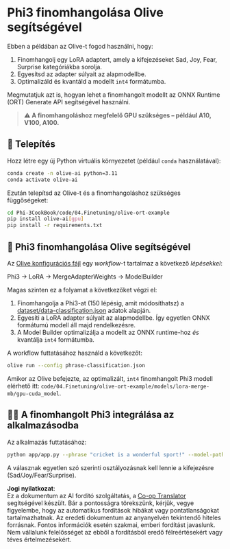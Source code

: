 <!--
CO_OP_TRANSLATOR_METADATA:
{
  "original_hash": "4164123a700fecd535d850f09506d72a",
  "translation_date": "2025-07-16T16:05:25+00:00",
  "source_file": "code/03.Finetuning/olive-ort-example/README.md",
  "language_code": "hu"
}
-->
# Phi3 finomhangolása Olive segítségével

Ebben a példában az Olive-t fogod használni, hogy:

1. Finomhangolj egy LoRA adaptert, amely a kifejezéseket Sad, Joy, Fear, Surprise kategóriákba sorolja.
1. Egyesítsd az adapter súlyait az alapmodellbe.
1. Optimalizáld és kvantáld a modellt `int4` formátumba.

Megmutatjuk azt is, hogyan lehet a finomhangolt modellt az ONNX Runtime (ORT) Generate API segítségével használni.

> **⚠️ A finomhangoláshoz megfelelő GPU szükséges – például A10, V100, A100.**

## 💾 Telepítés

Hozz létre egy új Python virtuális környezetet (például `conda` használatával):

```bash
conda create -n olive-ai python=3.11
conda activate olive-ai
```

Ezután telepítsd az Olive-t és a finomhangoláshoz szükséges függőségeket:

```bash
cd Phi-3CookBook/code/04.Finetuning/olive-ort-example
pip install olive-ai[gpu]
pip install -r requirements.txt
```

## 🧪 Phi3 finomhangolása Olive segítségével
Az [Olive konfigurációs fájl](../../../../../code/03.Finetuning/olive-ort-example/phrase-classification.json) egy *workflow*-t tartalmaz a következő *lépésekkel*:

Phi3 -> LoRA -> MergeAdapterWeights -> ModelBuilder

Magas szinten ez a folyamat a következőket végzi el:

1. Finomhangolja a Phi3-at (150 lépésig, amit módosíthatsz) a [dataset/data-classification.json](../../../../../code/03.Finetuning/olive-ort-example/dataset/dataset-classification.json) adatok alapján.
1. Egyesíti a LoRA adapter súlyait az alapmodellbe. Így egyetlen ONNX formátumú modell áll majd rendelkezésre.
1. A Model Builder optimalizálja a modellt az ONNX runtime-hoz *és* kvantálja `int4` formátumba.

A workflow futtatásához használd a következőt:

```bash
olive run --config phrase-classification.json
```

Amikor az Olive befejezte, az optimalizált, `int4` finomhangolt Phi3 modell elérhető itt: `code/04.Finetuning/olive-ort-example/models/lora-merge-mb/gpu-cuda_model`.

## 🧑‍💻 A finomhangolt Phi3 integrálása az alkalmazásodba

Az alkalmazás futtatásához:

```bash
python app/app.py --phrase "cricket is a wonderful sport!" --model-path models/lora-merge-mb/gpu-cuda_model
```

A válasznak egyetlen szó szerinti osztályozásnak kell lennie a kifejezésre (Sad/Joy/Fear/Surprise).

**Jogi nyilatkozat**:  
Ez a dokumentum az AI fordító szolgáltatás, a [Co-op Translator](https://github.com/Azure/co-op-translator) segítségével készült. Bár a pontosságra törekszünk, kérjük, vegye figyelembe, hogy az automatikus fordítások hibákat vagy pontatlanságokat tartalmazhatnak. Az eredeti dokumentum az anyanyelvén tekintendő hiteles forrásnak. Fontos információk esetén szakmai, emberi fordítást javaslunk. Nem vállalunk felelősséget az ebből a fordításból eredő félreértésekért vagy téves értelmezésekért.